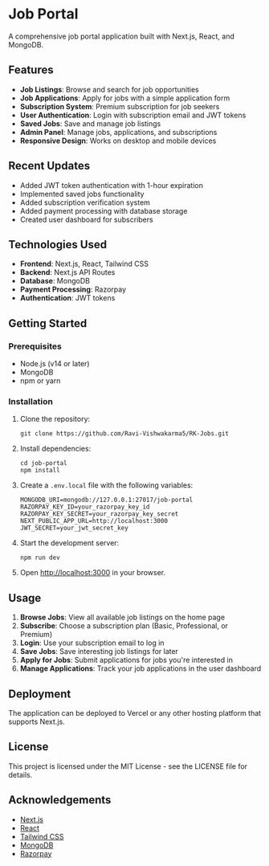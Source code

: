 # Job Portal

A comprehensive job portal application built with Next.js, React, and MongoDB.

## Features

- **Job Listings**: Browse and search for job opportunities
- **Job Applications**: Apply for jobs with a simple application form
- **Subscription System**: Premium subscription for job seekers
- **User Authentication**: Login with subscription email and JWT tokens
- **Saved Jobs**: Save and manage job listings
- **Admin Panel**: Manage jobs, applications, and subscriptions
- **Responsive Design**: Works on desktop and mobile devices

## Recent Updates

- Added JWT token authentication with 1-hour expiration
- Implemented saved jobs functionality
- Added subscription verification system
- Added payment processing with database storage
- Created user dashboard for subscribers

## Technologies Used

- **Frontend**: Next.js, React, Tailwind CSS
- **Backend**: Next.js API Routes
- **Database**: MongoDB
- **Payment Processing**: Razorpay
- **Authentication**: JWT tokens

## Getting Started

### Prerequisites

- Node.js (v14 or later)
- MongoDB
- npm or yarn

### Installation

1. Clone the repository:
   ```
   git clone https://github.com/Ravi-Vishwakarma5/RK-Jobs.git
   ```

2. Install dependencies:
   ```
   cd job-portal
   npm install
   ```

3. Create a `.env.local` file with the following variables:
   ```
   MONGODB_URI=mongodb://127.0.0.1:27017/job-portal
   RAZORPAY_KEY_ID=your_razorpay_key_id
   RAZORPAY_KEY_SECRET=your_razorpay_key_secret
   NEXT_PUBLIC_APP_URL=http://localhost:3000
   JWT_SECRET=your_jwt_secret_key
   ```

4. Start the development server:
   ```
   npm run dev
   ```

5. Open [http://localhost:3000](http://localhost:3000) in your browser.

## Usage

1. **Browse Jobs**: View all available job listings on the home page
2. **Subscribe**: Choose a subscription plan (Basic, Professional, or Premium)
3. **Login**: Use your subscription email to log in
4. **Save Jobs**: Save interesting job listings for later
5. **Apply for Jobs**: Submit applications for jobs you're interested in
6. **Manage Applications**: Track your job applications in the user dashboard

## Deployment

The application can be deployed to Vercel or any other hosting platform that supports Next.js.

## License

This project is licensed under the MIT License - see the LICENSE file for details.

## Acknowledgements

- [Next.js](https://nextjs.org/)
- [React](https://reactjs.org/)
- [Tailwind CSS](https://tailwindcss.com/)
- [MongoDB](https://www.mongodb.com/)
- [Razorpay](https://razorpay.com/)

